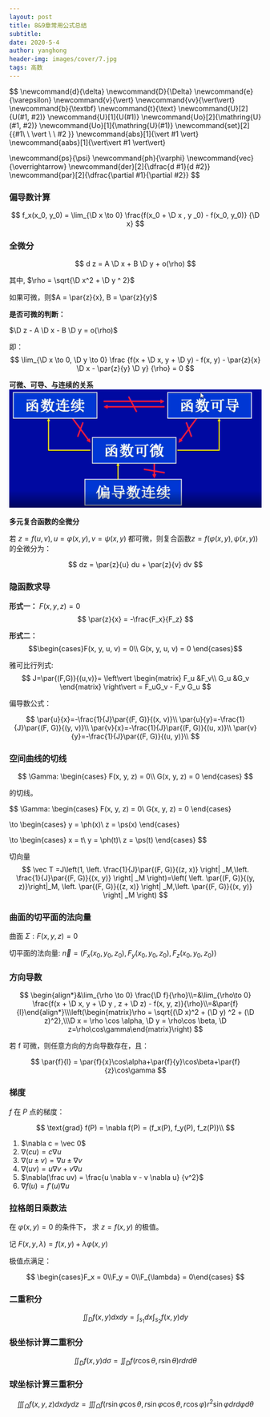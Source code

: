 ```yaml
---
layout: post
title: 8&9章常用公式总结
subtitle: 
date: 2020-5-4
author: yanghong
header-img: images/cover/7.jpg
tags: 高数 
---
```


$$
\newcommand{d}{\delta}
\newcommand{D}{\Delta}
\newcommand{e}{\varepsilon}
\newcommand{v}{\vert}
\newcommand{vv}{\vert\vert}
\newcommand{b}{\textbf}
\newcommand{t}{\text}
\newcommand{U}[2]{U(#1, #2)}
\newcommand{U}[1]{U(#1)}
\newcommand{Uo}[2]{\mathring{U}(#1, #2)}
\newcommand{Uo}[1]{\mathring{U}(#1)}
\newcommand{set}[2]{\{#1\ \ \vert \ \ #2 \}}
\newcommand{abs}[1]{\vert #1 \vert}
\newcommand{aabs}[1]{\vert\vert #1 \vert\vert}

\newcommand{ps}{\psi}
\newcommand{ph}{\varphi}
\newcommand{vec}{\overrightarrow}
\newcommand{der}[2]{\dfrac{d #1}{d #2}}
\newcommand{par}[2]{\dfrac{\partial #1}{\partial #2}}
$$

### 偏导数计算

$$
f_x(x_0, y_0) = \lim_{\D x \to 0} \frac{f(x_0 + \D x , y _0) - f(x_0, y_0)} {\D x}
$$

### 全微分

$$
d z = A \D x + B \D y + o(\rho)
$$

其中, $\rho = \sqrt{\D x^2 + \D y ^ 2}$ 

如果可微，则$A = \par{z}{x}, B = \par{z}{y}$

**是否可微的判断：**

$\D z - A \D x - B \D y = o(\rho)$

即：
$$
\lim_{\D x \to 0, \D y \to 0} \frac
{f(x + \D x, y + \D y) - f(x, y) - \par{z}{x} \D x - \par{z}{y} \D y}
{\rho}
= 0
$$

**可微、可导、与连续的关系**
![image-20200504165509785](/images/2020-5-4-image-20200504165509785.png)

**多元复合函数的全微分**

若 $z = f(u, v), u = \varphi(x,y), v = \psi(x, y)$ 都可微，则复合函数$z = f(\varphi(x,y), \psi(x, y))$ 的全微分为：

$$
dz = \par{z}{u} du + \par{z}{v} dv
$$



### 隐函数求导

**形式一：** $F(x, y, z) = 0$
$$
\par{z}{x} = -\frac{F_x}{F_z}
$$


**形式二：** $$\begin{cases}F(x, y, u, v) = 0\\ G(x, y, u, v) = 0 \end{cases}$$



雅可比行列式:
$$
J=\par{(F,G)}{(u,v)}=
\left\vert \begin{matrix}
F_u &F_v\\
G_u &G_v
\end{matrix} \right\vert
= F_uG_v - F_v G_u
$$

偏导数公式：

$$
\par{u}{x}=-\frac{1}{J}\par{(F, G)}{(x, v)}\\
\par{u}{y}=-\frac{1}{J}\par{(F, G)}{(y, v)}\\
\par{v}{x}=-\frac{1}{J}\par{(F, G)}{(u, x)}\\
\par{v}{y}=-\frac{1}{J}\par{(F, G)}{(u, y)}\\
$$

### 空间曲线的切线

$$
\Gamma: \begin{cases}
F(x, y, z) = 0\\
G(x, y, z) = 0
\end{cases}
$$

的切线。


$$
\Gamma: \begin{cases}
F(x, y, z) = 0\\
G(x, y, z) = 0
\end{cases}

\to
\begin{cases}
y = \ph(x)\\
z = \ps(x)
\end{cases}

\to
\begin{cases}
x = t\\
y = \ph(t)\\
z = \ps(t)
\end{cases}
$$



切向量
$$
\vec T =J\left(1,  \left. \frac{1}{J}\par{(F, G)}{(z, x)} \right| _M,\left. \frac{1}{J}\par{(F, G)}{(x, y)} \right| _M \right)=\left( \left. \par{(F, G)}{(y, z)}\right|_M,  \left. \par{(F, G)}{(z, x)} \right| _M,\left. \par{(F, G)}{(x, y)} \right| _M \right)
$$

### 曲面的切平面的法向量

曲面 $\Sigma: F(x, y, z) = 0$

切平面的法向量: $\vec n = (F_x(x_0, y_0, z_0), F_y(x_0, y_0, z_0), F_z(x_0, y_0, z_0))$

### 方向导数

$$
\begin{align*}&\lim_{\rho \to 0} \frac{\D f}{\rho}\\=&\lim_{\rho\to 0} \frac{f(x + \D x, y + \D y , z + \D z) - f(x, y, z)}{\rho}\\=&\par{f}{l}\end{align*}\\\left(\begin{matrix}\rho = \sqrt{(\D x)^2 + (\D y) ^2 + (\D z)^2},\\\D x = \rho \cos \alpha, \D y = \rho\cos \beta, \D z=\rho\cos\gamma\end{matrix}\right)
$$



若 f 可微，则任意方向的方向导数存在，且：


$$
\par{f}{l} = \par{f}{x}\cos\alpha+\par{f}{y}\cos\beta+\par{f}{z}\cos\gamma
$$

### 梯度

$f$ 在 $P$ 点的梯度：


$$
\text{grad} f(P) = \nabla f(P) = (f_x(P), f_y(P), f_z(P))\\
$$

1. $\nabla c = \vec 0$
2. $\nabla(cu)= c \nabla u$
3. $\nabla(u \pm v) = \nabla u \pm \nabla v$
4. $\nabla(u v) = u \nabla v + v \nabla u$
5. $\nabla(\frac uv) = \frac{u \nabla v - v \nabla u} {v^2}$
6. $\nabla f(u) = f\prime (u) \nabla u$



### 拉格朗日乘数法

在 $\varphi(x,y) = 0$ 的条件下， 求 $z = f(x, y)$ 的极值。



记 $F(x,y,\lambda) = f(x,y) + \lambda \varphi(x,y)$

极值点满足：


$$
\begin{cases}F_x = 0\\F_y = 0\\F_{\lambda} = 0\end{cases}
$$

### 二重积分

$$
\iint_{D}f(x,y)dxdy = \int_{s_1} dx \int_{s_2} f(x,y) dy
$$

### 极坐标计算二重积分

$$
\iint_D f(x, y)d\sigma = \iint_D f(r\cos\theta, r\sin\theta)rdrd\theta
$$

### 球坐标计算三重积分

$$
\iiint_{\Omega}f(x, y, z) dxdydz=\iiint_{\Omega}f(r \sin \varphi \cos \theta, r \sin \varphi \cos \theta, r\cos \varphi )r^2\sin\varphi drd\varphi d\theta
$$

